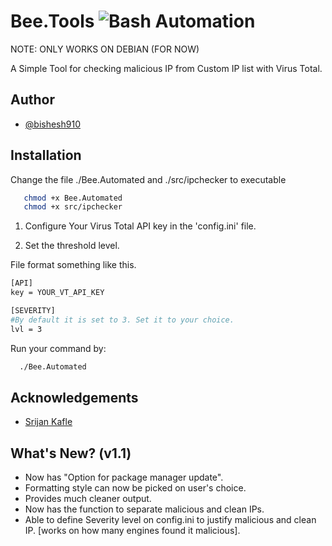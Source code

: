 
# Bee.Tools ![Bash Automation](https://img.shields.io/badge/Automation-CTI-green)

NOTE: ONLY WORKS ON DEBIAN (FOR NOW)

A Simple Tool for checking malicious IP from Custom IP list with Virus Total.




## Author

- [@bishesh910](https://www.github.com/bishesh910)


## Installation

Change the file ./Bee.Automated and ./src/ipchecker to executable
```bash
   chmod +x Bee.Automated 
   chmod +x src/ipchecker
```

1. Configure Your Virus Total API key in the 'config.ini' file.

2. Set the threshold level. 

File format something like this.
```bash
[API]
key = YOUR_VT_API_KEY

[SEVERITY]
#By default it is set to 3. Set it to your choice.
lvl = 3
```
Run your command by:
```bash
  ./Bee.Automated
```
## Acknowledgements

 - [Srijan Kafle](https://www.github.com/srijankafle)

## What's New? (v1.1)
- Now has "Option for package manager update".
- Formatting style can now be picked on user's choice.
- Provides much cleaner output.
- Now has the function to separate malicious and clean IPs.
- Able to define Severity level on config.ini to justify malicious and clean IP. [works on how many engines found it malicious].
